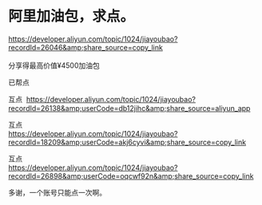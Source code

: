 # 阿里加油包，求点。


https://developer.aliyun.com/topic/1024/jiayoubao?recordId=26046&amp;share_source=copy_link<br />
<br />
分享得最高价值¥4500加油包

已帮点<img src="static/image/smiley/default/lol.gif" smilieid="12" border="0" alt="" />

互点&nbsp;&nbsp;https://developer.aliyun.com/topic/1024/jiayoubao?recordId=26138&amp;userCode=db12jihc&amp;share_source=aliyun_app

互点<br />
https://developer.aliyun.com/topic/1024/jiayoubao?recordId=18209&amp;userCode=akj6cyvi&amp;share_source=copy_link

互点<br />
https://developer.aliyun.com/topic/1024/jiayoubao?recordId=26898&amp;userCode=oqcwf92n&amp;share_source=copy_link

多谢，一个账号只能点一次啊。
